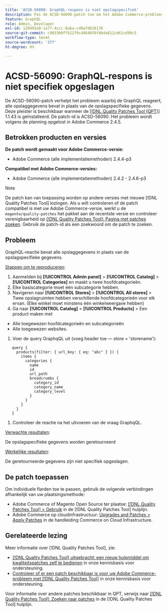 ```yaml
---
title: 'ACSD-56090: GraphQL-respons is niet opslagspecifiek'
description: Pas de ACSD-56090-patch toe om het Adobe Commerce-probleem op te lossen, waarbij het GraphQL-antwoord alle opslaggegevens bevat in plaats van de opslagspecifieke gegevens.
feature: GraphQL
role: Admin, Developer
exl-id: 129491e0-1a77-4ccc-8aba-cd0afdb26176
source-git-commit: c903360ffb22f9cd4648f6fdb4a812cb61cd90c5
workflow-type: tm+mt
source-wordcount: '377'
ht-degree: 0%

---
```


# ACSD-56090: GraphQL-respons is niet specifiek opgeslagen

De ACSD-56090-patch verhelpt het probleem waarbij de GraphQL reageert, alle opslaggegevens bevat in plaats van de opslagspecifieke gegevens. Deze pleister is beschikbaar wanneer de [[!DNL Quality Patches Tool (QPT)]](/help/announcements/adobe-commerce-announcements/magento-quality-patches-released-new-tool-to-self-serve-quality-patches.md) 1.1.43 is geïnstalleerd. De patch-id is ACSD-56090. Het probleem wordt volgens de planning opgelost in Adobe Commerce 2.4.5.

## Betrokken producten en versies

**De patch wordt gemaakt voor Adobe Commerce-versie:**

* Adobe Commerce (alle implementatiemethoden) 2.4.4-p3

**Compatibel met Adobe Commerce-versies:**

* Adobe Commerce (alle implementatiemethoden) 2.4.2 - 2.4.6-p3

>[!NOTE]
>
>De patch kan van toepassing worden op andere versies met nieuwe [!DNL Quality Patches Tool] lozingen. Als u wilt controleren of de patch compatibel is met uw Adobe Commerce-versie, werkt u de `magento/quality-patches` het pakket aan de recentste versie en controleer verenigbaarheid op [[!DNL Quality Patches Tool]: Pagina met patches zoeken](https://experienceleague.adobe.com/tools/commerce-quality-patches/index.html). Gebruik de patch-id als een zoekwoord om de patch te zoeken.

## Probleem

GraphQL-reactie bevat alle opslaggegevens in plaats van de opslagspecifieke gegevens.

<u>Stappen om te reproduceren</u>:

1. Aanmelden bij **[!UICONTROL Admin panel]** > **[!UICONTROL Catalog]** > **[!UICONTROL Categories]** en maakt u twee hoofdcategorieën.
1. Elke basiscategorie moet één subcategorie hebben.
1. Navigeren naar **[!UICONTROL Stores]** > **[!UICONTROL All stores]** > Twee opslagruimten hebben verschillende hoofdcategorieën voor elk ervan. (Elke winkel moet minstens één winkelweergave hebben)
1. Ga naar **[!UICONTROL Catalog]** > **[!UICONTROL Products]** > Een product maken met

* Alle toegewezen hoofdcategorieën en subcategorieën
* Alle toegewezen websites.

1. Voer de query GraphqQL uit (voeg header toe — store = &#39;storename&#39;):

```
   query {
     products(filter: { url_key: { eq: "abc" } }) {
       items {
         categories {
           name
           id
           url_path
           breadcrumbs {
             category_id
             category_name
             category_level
           }
         }
       }
     }
   }
```

1. Controleer de reactie na het uitvoeren van de vraag GraphqQL.

<u>Verwachte resultaten</u>:

De opslagspecifieke gegevens worden geretourneerd

<u>Werkelijke resultaten</u>:

De geretourneerde gegevens zijn niet specifiek opgeslagen.

## De patch toepassen

Om individuele flarden toe te passen, gebruik de volgende verbindingen afhankelijk van uw plaatsingsmethode:

* Adobe Commerce of Magento Open Source ter plaatse: [[!DNL Quality Patches Tool] > Gebruik](https://experienceleague.adobe.com/docs/commerce-operations/tools/quality-patches-tool/usage.html) in de [!DNL Quality Patches Tool] hulplijn.
* Adobe Commerce op cloudinfrastructuur: [Upgrades and Patches > Apply Patches](https://experienceleague.adobe.com/docs/commerce-cloud-service/user-guide/develop/upgrade/apply-patches.html) in de handleiding Commerce on Cloud Infrastructure.

## Gerelateerde lezing

Meer informatie over [!DNL Quality Patches Tool], zie:

* [[!DNL Quality Patches Tool] uitgebracht: een nieuw hulpmiddel om kwaliteitspatches zelf te bedienen](/help/announcements/adobe-commerce-announcements/magento-quality-patches-released-new-tool-to-self-serve-quality-patches.md) in onze kennisbasis voor ondersteuning.
* [Controleer of er een patch beschikbaar is voor uw Adobe Commerce-probleem met [!DNL Quality Patches Tool]](/help/support-tools/patches-available-in-qpt-tool/check-patch-for-magento-issue-with-magento-quality-patches.md) in onze kennisbasis voor ondersteuning.

Voor informatie over andere patches beschikbaar in QPT, verwijs naar [[!DNL Quality Patches Tool]: Zoeken naar patches](https://experienceleague.adobe.com/tools/commerce-quality-patches/index.html) in de [!DNL Quality Patches Tool] hulplijn.

